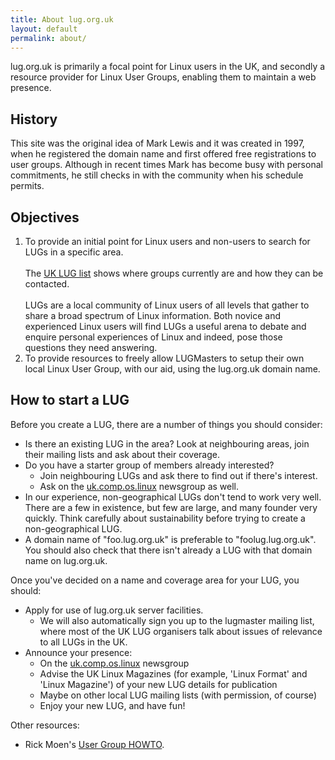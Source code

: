 ```yaml
---
title: About lug.org.uk
layout: default
permalink: about/
---
```

lug.org.uk is primarily a focal point for Linux users in the UK, and secondly a resource provider for Linux User Groups, enabling them to maintain a web presence.

<h2>History</h2>

This site was the original idea of Mark Lewis and it was created in 1997, when he registered the domain name and first offered free registrations to user groups. Although in recent times Mark has become busy with personal commitments, he still checks in with the community when his schedule permits.

<h2>Objectives</h2>

1. To provide an initial point for Linux users and non-users to search for LUGs in a specific area.<br><br>The [UK LUG list](/lugs) shows where groups currently are and how they can be contacted.<br><br>LUGs are a local community of Linux users of all levels that gather to share a broad spectrum of Linux information. Both novice and experienced Linux users will find LUGs a useful arena to debate and enquire personal experiences of Linux and indeed, pose those questions they need answering.
2. To provide resources to freely allow LUGMasters to setup their own local Linux User Group, with our aid, using the lug.org.uk domain name.

<h2 id="start_a_lug">How to start a LUG</h2>

Before you create a LUG, there are a number of things you should consider:

* Is there an existing LUG in the area? Look at neighbouring areas, join their mailing lists and ask about their coverage.
* Do you have a starter group of members already interested?
  * Join neighbouring LUGs and ask there to find out if there's interest.
  * Ask on the [uk.comp.os.linux](news:uk.comp.os.linux) newsgroup as well.
* In our experience, non-geographical LUGs don't tend to work very well. There are a few in existence, but few are large, and many founder very quickly. Think carefully about sustainability before trying to create a non-geographical LUG.
* A domain name of "foo.lug.org.uk" is preferable to "foolug.lug.org.uk". You should also check that there isn't already a LUG with that domain name on lug.org.uk.

Once you've decided on a name and coverage area for your LUG, you should:

* Apply for use of lug.org.uk server facilities.
  * We will also automatically sign you up to the lugmaster mailing list, where most of the UK LUG organisers talk about issues of relevance to all LUGs in the UK.
* Announce your presence:
  * On the [uk.comp.os.linux](news:uk.comp.os.linux) newsgroup
  * Advise the UK Linux Magazines (for example, 'Linux Format' and 'Linux Magazine') of your new LUG details for publication
  * Maybe on other local LUG mailing lists (with permission, of course)
  * Enjoy your new LUG, and have fun!

Other resources:

* Rick Moen's [User Group HOWTO](https://tldp.org/HOWTO/User-Group-HOWTO.html).
